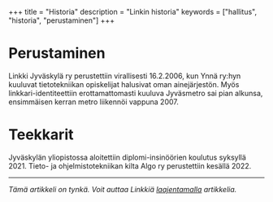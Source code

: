 +++
title = "Historia"
description = "Linkin historia"
keywords = ["hallitus", "historia", "perustaminen"]
+++

# Perustaminen

Linkki Jyväskylä ry perustettiin virallisesti 16.2.2006, kun Ynnä
ry:hyn kuuluvat tietotekniikan opiskelijat halusivat oman
ainejärjestön. Myös linkkari-identiteettiin erottamattomasti kuuluva
Jyväsmetro sai pian alkunsa, ensimmäisen kerran metro liikennöi
vappuna 2007.


# Teekkarit

Jyväskylän yliopistossa aloitettiin diplomi-insinöörien koulutus
syksyllä 2021. Tieto- ja ohjelmistotekniikan kilta Algo ry
perustettiin kesällä 2022. 

-----

*Tämä artikkeli on tynkä. Voit auttaa Linkkiä
[laajentamalla](https://github.com/Linkkijkl/linkki-web/blob/main/content/yhdistys/historia.md)
artikkelia.*